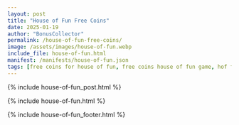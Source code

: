 ```yaml
---
layout: post
title: "House of Fun Free Coins"
date: 2025-01-19
author: "BonusCollector"
permalink: /house-of-fun-free-coins/
image: /assets/images/house-of-fun.webp
include_file: house-of-fun.html
manifest: /manifests/house-of-fun.json
tags: [free coins for house of fun, free coins house of fun game, hof free coins]
---
```


{% include house-of-fun_post.html %}

{% include house-of-fun.html %}

{% include house-of-fun_footer.html %}